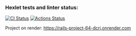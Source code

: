 ### Hexlet tests and linter status:

[![CI Status](https://github.com/owlscatcher/rails-project-63/actions/workflows/main.yml/badge.svg)](https://github.com/owlscatcher/rails-project-63/actions)
[![Actions Status](https://github.com/owlscatcher/rails-project-64/actions/workflows/hexlet-check.yml/badge.svg)](https://github.com/owlscatcher/rails-project-64/actions)

Project on render: https://rails-project-64-dcrj.onrender.com
